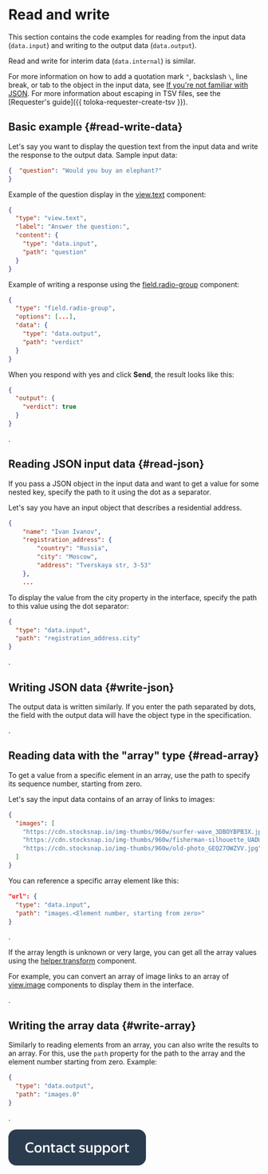 # Read and write

This section contains the code examples for reading from the input data (`data.input`) and writing to the output data (`data.output`).

Read and write for interim data (`data.internal`) is similar.

For more information on how to add a quotation mark `"`, backslash `\`, line break, or tab to the object in the input data, see [If you're not familiar with JSON](../quickstart.md). For more information about escaping in TSV files, see the [Requester's guide]({{ toloka-requester-create-tsv }}).

## Basic example {#read-write-data}

Let's say you want to display the question text from the input data and write the response to the output data. Sample input data:
```json
{  "question": "Would you buy an elephant?"
}
```
Example of the question display in the [view.text](../reference/view.text.md) component:
```json
{
  "type": "view.text",
  "label": "Answer the question:",
  "content": {
    "type": "data.input",
    "path": "question"
  }
}
```
Example of writing a response using the [field.radio-group](../reference/field.radio-group.md) component:
```json
{
  "type": "field.radio-group",
  "options": [...],
  "data": {
    "type": "data.output",
    "path": "verdict"
  }
}
```

When you respond with yes and click **Send**, the result looks like this:

```json
{
  "output": {
    "verdict": true
  }
}
```

.

## Reading JSON input data {#read-json}

If you pass a JSON object in the input data and want to get a value for some nested key, specify the path to it using the dot as a separator.

Let's say you have an input object that describes a residential address.
```json
{
    "name": "Ivan Ivanov",
    "registration_address": {
        "country": "Russia",
        "city": "Moscow",
        "address": "Tverskaya str, 3-53"
    },
    ...
```

To display the value from the city property in the interface, specify the path to this value using the dot separator:
```json
{
  "type": "data.input",
  "path": "registration_address.city"
}
```

.

## Writing JSON data {#write-json}

The output data is written similarly. If you enter the path separated by dots, the field with the output data will have the object type in the specification.

.

## Reading data with the "array" type {#read-array}

To get a value from a specific element in an array, use the path to specify its sequence number, starting from zero.

Let's say the input data contains of an array of links to images:
```json
{
  "images": [
    "https://cdn.stocksnap.io/img-thumbs/960w/surfer-wave_3DBOYBPB3X.jpg",
    "https://cdn.stocksnap.io/img-thumbs/960w/fisherman-silhouette_UADULRRHEK.jpg",
    "https://cdn.stocksnap.io/img-thumbs/960w/old-photo_GEQ27OWZVV.jpg"
  ]
}
```
You can reference a specific array element like this:
```json
"url": {
  "type": "data.input",
  "path": "images.<Element number, starting from zero>"
}
```

.

If the array length is unknown or very large, you can get all the array values using the [helper.transform](../reference/helper.transform.md) component.

For example, you can convert an array of image links to an array of [view.image](../reference/view.image.md) components to display them in the interface.

.

## Writing the array data {#write-array}

Similarly to reading elements from an array, you can also write the results to an array. For this, use the `path` property for the path to the array and the element number starting from zero. Example:
```json
{
  "type": "data.output",
  "path": "images.0"
}
```

.


[![](../_images/buttons/contact-support.svg)](../concepts/support.md)
